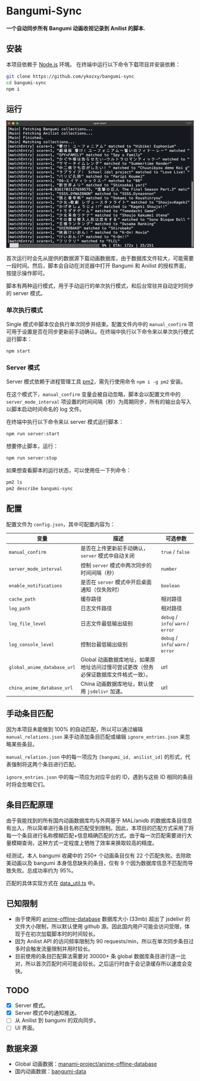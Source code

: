 # Bangumi-Sync

**一个自动同步所有 Bangumi 动画收视记录到 Anilist 的脚本.**

## 安装

本项目依赖于 [Node.js](https://nodejs.org) 环境。 在终端中运行以下命令下载项目并安装依赖：

```bash
git clone https://github.com/ykozxy/bangumi-sync
cd bangumi-sync
npm i
```

## 运行

<img src="./asset/image-20220522130730661.png" alt="image-20220522130730661" style="zoom: 67%;" />

首次运行时会先从提供的数据源下载动画数据库，由于数据库文件较大，可能需要一段时间。然后，脚本会自动在浏览器中打开 Bangumi 和 Anilist 的授权界面，按提示操作即可。

脚本有两种运行模式，用于手动运行的单次执行模式，和后台常驻并自动定时同步的 server 模式。

### 单次执行模式

Single 模式中脚本仅会执行单次同步并结束。配置文件内中的 `manual_confirm` 项可用于设置是否在同步更新前手动确认。在终端中执行以下命令来以单次执行模式运行脚本：

```bash
npm start
```

### Server 模式

Server 模式依赖于进程管理工具 [pm2](https://pm2.keymetrics.io/)，需先行使用命令 `npm i -g pm2` 安装。

在这个模式下，`manual_confirm` 变量会被自动忽略，脚本会以配置文件中的 `server_mode_interval` 项设置的时间间隔（秒）为周期同步，所有的输出会写入以脚本启动时间命名的 log 文件。

在终端中执行以下命令来以 server 模式运行脚本：

```bash
npm run server:start
```

想要停止脚本，运行：

```bash
npm run server:stop
```

如果想查看脚本的运行状态，可以使用任一下列命令：

```bash
pm2 ls
pm2 describe bangumi-sync
```

## 配置

配置文件为 `config.json`，其中可配置内容为：

| 变量                          | 描述                                             | 可选参数                               |
|-----------------------------|------------------------------------------------|------------------------------------|
| `manual_confirm`            | 是否在上传更新前手动确认，`server` 模式中自动关闭                  | `true` / `false`                   |
| `server_mode_interval`      | 控制 `server` 模式中两次同步的时间间隔（秒）                    | `number`                           |
| `enable_notifications`      | 是否在 `server` 模式中开启桌面通知（仅失败时）                   | `boolean`                          |
| `cache_path`                | 缓存路径                                           | 相对路径                               |
| `log_path`                  | 日志文件路径                                         | 相对路径                               |
| `log_file_level`            | 日志文件最低输出级别                                     | `debug` / `info`/ `warn` / `error` |
| `log_console_level`         | 控制台最低输出级别                                      | `debug` / `info`/ `warn` / `error` |
| `global_anime_database_url` | Global 动画数据库地址，如果原地址访问过慢可尝试更改（但务必保证数据库文件格式一致）。 | url                                |
| `china_anime_database_url`  | China 动画数据库地址，默认使用 `jsdelivr` 加速。              | url                                |

## 手动条目匹配

因为本项目未能做到 100% 的自动匹配，所以可以通过编辑 `manual_relations.json` 来手动添加条目匹配或编辑 `ignore_entries.json` 来忽略某些条目。

`manual_relation.json` 中的每一项应为 `[bangumi_id, anilist_id]` 的形式，代表强制将这两个条目进行匹配。

`ignore_entries.json` 中的每一项应为对应平台的 ID，遇到与这些 ID 相同的条目时将会忽略它们。

## 条目匹配原理

由于我能找到的所有国内动画数据库均与外网基于 MAL/anidb
的数据库条目信息有出入，所以简单进行条目名称匹配受到限制。因此，本项目的匹配方式采用了将每一个条目进行名称模糊匹配+信息精确匹配的方式。由于每一次匹配需要进行大量模糊查询，这种方式一定程度上牺牲了效率来换取较高的精度。

经测试，本人 bangumi 收藏中的 250+ 个动画条目仅有 22 个匹配失败。去除欧美动画以及 bangumi 本身信息缺失的条目，仅有 9 个因为数据库信息不匹配而导致失败。总成功率约为 95%。

匹配的具体实现方式在 [data_util.ts](src/utils/data_util.ts) 中。

## 已知限制

- 由于使用的 [anime-offline-database](https://github.com/manami-project/anime-offline-database) 数据库大小 (33mb) 超出了 jsdelivr
  的文件大小限制，所以默认使用 github 源。因此国内用户可能会访问受限，体现于在初次加载脚本时的时间较长。
- 因为 Anilist API 的访问频率限制为 90 requests/min，所以在单次同步条目过多时会触发流量限制并用时较长。
- 目前使用的条目匹配算法需要对 30000+ 条 global 数据库条目进行逐一比对，所以首次匹配时间可能会较长。之后运行时由于会记录缓存所以速度会变快。

## TODO

- [x] Server 模式。
- [x] Server 模式中的通知推送。
- [ ] 从 Anilist 到 bangumi 的双向同步。
- [ ] UI 界面。

## 数据来源

- Global 动画数据：[manami-project/anime-offline-database](https://github.com/manami-project/anime-offline-database)
- 国内动画数据：[bangumi-data](https://github.com/bangumi-data/bangumi-data)
